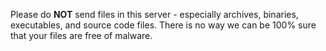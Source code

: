 Please do **NOT** send files in this server - especially archives, binaries, executables, and source code files. There is no way we can be 100% sure that your files are free of malware.